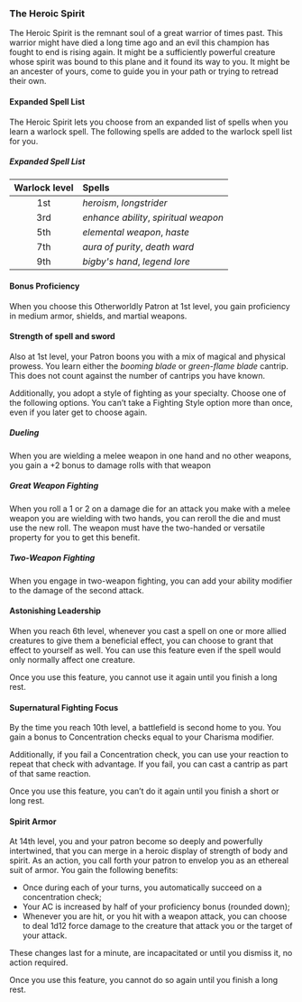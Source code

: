<style>
  .phb{ background : white;}
  .phb img{ display : none;}
  .phb hr+blockquote{background : white;}
</style>

### The Heroic Spirit

<!--
Homebrewery links
- Share: http://homebrewery.naturalcrit.com/share/ryWP-L90G
- Edit: http://homebrewery.naturalcrit.com/edit/H1eZPWL5AG
-->

The Heroic Spirit is the remnant soul of a great warrior of times past. This warrior might have died a long time ago and an evil this champion has fought to end is rising again. It might be a sufficiently powerful creature whose spirit was bound to this plane and it found its way to you. It might be an ancester of yours, come to guide you in your path or trying to retread their own.

#### Expanded Spell List

The Heroic Spirit lets you choose from an expanded list of spells when you learn a warlock spell. The following spells are added to the warlock spell list for you.

##### Expanded Spell List
|Warlock level|Spells|
|:-----------:|:-----|
|1st|*heroism*, *longstrider*
|3rd|*enhance ability*, *spiritual weapon*
|5th|*elemental weapon*, *haste*
|7th|*aura of purity*, *death ward*
|9th|*bigby's hand*, *legend lore*
 
#### Bonus Proficiency

When you choose this Otherworldly Patron at 1st level, you gain proficiency in medium armor, shields, and martial weapons.

#### Strength of spell and sword

Also at 1st level, your Patron boons you with a mix of magical and physical prowess. You learn either the *booming blade* or *green-flame blade* cantrip. This does not count against the number of cantrips you have known.

Additionally, you adopt a style of fighting as your specialty. Choose one of the following options. You can’t take a Fighting Style option more than once, even if you later get to choose again.

##### Dueling

When you are wielding a melee weapon in one hand and no other weapons, you gain a +2 bonus to damage rolls with that weapon

##### Great Weapon Fighting

When you roll a 1 or 2 on a damage die for an attack you make with a melee weapon you are wielding with two hands, you can reroll the die and must use the new roll. The weapon must have the two-handed or versatile property for you to get this benefit.

##### Two-Weapon Fighting

When you engage in two-weapon fighting, you can add your ability modifier to the damage of the second attack.

#### Astonishing Leadership

When you reach 6th level, whenever you cast a spell on one or more allied creatures to give them a beneficial effect, you can choose to grant that effect to yourself as well. You can use this feature even if the spell would only normally affect one creature.

Once you use this feature, you cannot use it again until you finish a long rest.

#### Supernatural Fighting Focus

By the time you reach 10th level, a battlefield is second home to you. You gain a bonus to Concentration checks equal to your Charisma modifier.

Additionally, if you fail a Concentration check, you can use your reaction to repeat that check with advantage. If you fail, you can cast a cantrip as part of that same reaction.

Once you use this feature, you can’t do it again until you finish a short or long rest.

#### Spirit Armor

At 14th level, you and your patron become so deeply and powerfully intertwined, that you can merge in a heroic display of strength of body and spirit. As an action, you call forth your patron to envelop you as an ethereal suit of armor. You gain the following benefits:

* Once during each of your turns, you automatically succeed on a concentration check;
* Your AC is increased by half of your proficiency bonus (rounded down);
* Whenever you are hit, or you hit with a weapon attack, you can choose to deal 1d12 force damage to the creature that attack you or the target of your attack.

These changes last for a minute, are incapacitated or until you dismiss it, no action required.

Once you use this feature, you cannot do so again until you finish a long rest.


